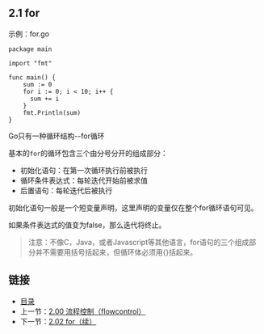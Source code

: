 ## 2.1 for

示例：for.go

    package main

    import "fmt"

    func main() {
        sum := 0
        for i := 0; i < 10; i++ {
          sum += i
        }
        fmt.Println(sum)
    }

Go只有一种循环结构--for循环

基本的`for`的循环包含三个由分号分开的组成部分：

* 初始化语句：在第一次循环执行前被执行
* 循环条件表达式：每轮迭代开始前被求值
* 后置语句：每轮迭代后被执行

初始化语句一般是一个短变量声明，这里声明的变量仅在整个for循环语句可见。

如果条件表达式的值变为false，那么迭代将终止。

>注意：不像C，Java，或者Javascript等其他语言，for语句的三个组成部分并不需要用括号括起来，但循环体必须用{}括起来。

## 链接
* [目录](https://github.com/gnefiy/go-zh/blob/master/tour/directory.md)
* 上一节：[2.00 流程控制（flowcontrol）](https://github.com/gnefiy/go-zh/blob/master/tour/flowcontrol/02.00.md)
* 下一节：[2.02 for（续）](https://github.com/gnefiy/go-zh/blob/master/tour/flowcontrol/02.02.md)
